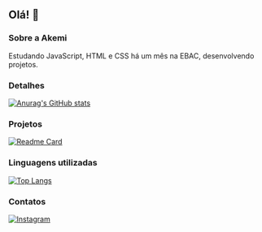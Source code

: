 ## Olá! 👋

### Sobre a Akemi
Estudando JavaScript, HTML e CSS há um mês na EBAC, desenvolvendo projetos.

### Detalhes

[![Anurag's GitHub stats](https://github-readme-stats.vercel.app/api?username=akemigabi&show_icons=true&theme=dark)](https://github.com/anuraghazra/github-readme-stats)

### Projetos

[![Readme Card](https://github-readme-stats.vercel.app/api/pin?username=akemigabi&repo=akemigabi.github.io&theme=dark)](https://github.com/anuraghazra/github-readme-stats)

### Linguagens utilizadas

[![Top Langs](https://github-readme-stats.vercel.app/api/top-langs?username=akemigabi&layout=compact)](https://github.com/anuraghazra/github-readme-stats)

### Contatos

[![Instagram](https://img.shields.io/badge/Instagram-E4405F?style=for-the-badge&logo=instagram&logoColor=white)](https://www.instagram.com/casta_nheiraa/)


